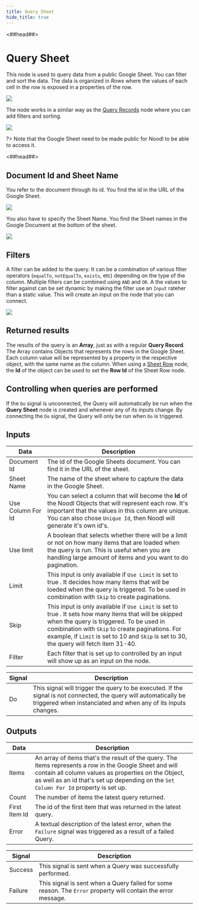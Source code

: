 ```yaml
---
title: Query Sheet
hide_title: true
---
```


<##head##>

# Query Sheet

This node is used to query data from a public Google Sheet. You can filter and sort the data. The data is organized in _Rows_ where the values of each cell in the row is exposed in a properties of the row.

<div className="ndl-image-with-background l">

![](library/modules/gsheets/node-docs/query-sheet/query-sheet-1.png)

</div>

The node works in a similar way as the [Query Records](/nodes/data/cloud-data/query-records) node where you can add filters and sorting.

<div className="ndl-image-with-background">

![](library/modules/gsheets/node-docs/query-sheet/query-sheet-2.png)

</div>

?> Note that the Google Sheet need to be made public for Noodl to be able to access it.

<##head##>

## Document Id and Sheet Name

You refer to the document through its id. You find the id in the URL of the Google Sheet.

<div className="ndl-image-with-background l">

![](library/modules/gsheets/node-docs/query-sheet/query-sheet-3.png)

</div>

You also have to specify the Sheet Name. You find the Sheet names in the Google Document at the bottom of the sheet.

<div className="ndl-image-with-background">

![](library/modules/gsheets/node-docs/query-sheet/query-sheet-4.png)

</div>

## Filters

A filter can be added to the query. It can be a combination of various filter operators (`equalTo`, `notEqualTo`, `exists`, etc) depending on the type of the column. Multiple filters can be combined using `AND` and `OR`. A the values to filter against can be set dynamic by making the filter use an `Input` rateher than a static value. This will create an input on the node that you can connect.

<div className="ndl-image-with-background l">

![](library/modules/gsheets/node-docs/query-sheet/query-sheet-5.png)

</div>

## Returned results

The results of the query is an **Array**, just as with a regular **Query Record**. The Array contains Objects that represents the rows in the Google Sheet. Each column value will be represented by a property in the respective object, with the same name as the column. When using a [Sheet Row](/library/modules/gsheets/node-docs/sheet-row) node, the **Id** of the object can be used to set the **Row Id** of the Sheet Row node.

## Controlling when queries are performed

If the `Do` signal is unconnected, the Query will automatically be run when the **Query Sheet** node is created and whenever any of its inputs change. By connecting the `Do` signal, the Query will only be run when `Do` is triggered.

## Inputs

| Data                                                | Description                                                                                                                                                                                                                                                                                                                         |
| --------------------------------------------------- | ----------------------------------------------------------------------------------------------------------------------------------------------------------------------------------------------------------------------------------------------------------------------------------------------------------------------------------- |
| <span className="ndl-data">Document Id</span>       | The id of the Google Sheets document. You can find it in the URL of the sheet.                                                                                                                                                                                                                                                      |
| <span className="ndl-data">Sheet Name</span>        | The name of the sheet where to capture the data in the Google Sheet.                                                                                                                                                                                                                                                                |
| <span className="ndl-data">Use Column For Id</span> | You can select a column that will become the **Id** of the Noodl Objects that will represent each row. It's important that the values in this column are unique. You can also chose `Unique Id`, then Noodl will generate it's own id's.                                                                                            |
| <span className="ndl-data">Use limit</span>         | A<span className="ndl-data"> boolean </span> that selects whether there will be a limit or not on how many items that are loaded when the query is run. This is useful when you are handling large amount of items and you want to do pagination.                                                                                   |
| <span className="ndl-data">Limit</span>             | This input is only available if `Use Limit` is set to<span className="ndl-data"> true </span>. It decides how many items that will be loeded when the query is triggered. To be used in combination with `Skip` to create paginations.                                                                                              |
| <span className="ndl-data">Skip</span>              | This input is only available if `Use Limit` is set to<span className="ndl-data"> true </span>. It sets how many items that will be skipped when the query is triggered. To be used in combination with `Skip` to create paginations. For example, if `Limit` is set to 10 and `Skip` is set to 30, the query will fetch item 31-40. |
| <span className="ndl-data">Filter</span>            | Each filter that is set up to controlled by an input will show up as an input on the node.                                                                                                                                                                                                                                          |

| Signal                                 | Description                                                                                                                                                                        |
| -------------------------------------- | ---------------------------------------------------------------------------------------------------------------------------------------------------------------------------------- |
| <span className="ndl-signal">Do</span> | This signal will trigger the query to be executed. If the signal is not connected, the query will automatically be triggered when instanciated and when any of its inputs changes. |

## Outputs

| Data                                            | Description                                                                                                                                                                                                                                              |
| ----------------------------------------------- | -------------------------------------------------------------------------------------------------------------------------------------------------------------------------------------------------------------------------------------------------------- |
| <span className="ndl-data">Items</span>         | An array of items that's the result of the query. The items represents a row in the Google Sheet and will contain all column values as properties on the Object, as well as an id that's set up depending on the `Set Column For Id` property is set up. |
| <span className="ndl-data">Count</span>         | The number of items the latest query returned.                                                                                                                                                                                                           |
| <span className="ndl-data">First Item Id</span> | The id of the first item that was returned in the latest query.                                                                                                                                                                                          |
| <span className="ndl-data">Error</span>         | A textual description of the latest error, when the `Failure` signal was triggered as a result of a failed Query.                                                                                                                                        |

| Signal                                      | Description                                                                                                   |
| ------------------------------------------- | ------------------------------------------------------------------------------------------------------------- |
| <span className="ndl-signal">Success</span> | This signal is sent when a Query was successfully performed.                                                  |
| <span className="ndl-signal">Failure</span> | This signal is sent when a Query failed for some reason. The `Error` property will contain the error message. |
